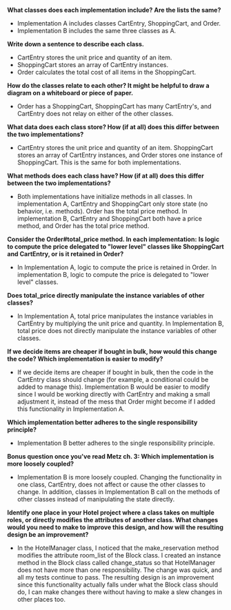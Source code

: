 **What classes does each implementation include? Are the lists the same?**
- Implementation A includes classes CartEntry, ShoppingCart, and Order.
- Implementation B includes the same three classes as A.

**Write down a sentence to describe each class.**
- CartEntry stores the unit price and quantity of an item.
- ShoppingCart stores an array of CartEntry instances.
- Order calculates the total cost of all items in the ShoppingCart.

**How do the classes relate to each other? It might be helpful to draw a diagram on a whiteboard or piece of paper.**
- Order has a ShoppingCart, ShoppingCart has many CartEntry's, and CartEntry does not relay on either of the other classes.

**What data does each class store? How (if at all) does this differ between the two implementations?**
- CartEntry stores the unit price and quantity of an item. ShoppingCart stores an array of CartEntry instances, and Order stores one instance of ShoppingCart. This is the same for both implementations.

**What methods does each class have? How (if at all) does this differ between the two implementations?**
- Both implementations have initialize methods in all classes. In implementation A, CartEntry and ShoppingCart only store state (no behavior, i.e. methods). Order has the total price method. In implementation B, CartEntry and ShoppingCart both have a price method, and Order has the total price method.

**Consider the Order#total_price method. In each implementation:**
**Is logic to compute the price delegated to "lower level" classes like ShoppingCart and CartEntry, or is it retained in Order?**
- In Implementation A, logic to compute the price is retained in Order. In implementation B, logic to compute the price is delegated to "lower level" classes.

**Does total_price directly manipulate the instance variables of other classes?**
- In Implementation A, total price manipulates the instance variables in CartEntry by multiplying the unit price and quantity. In Implementation B, total price does not directly manipulate the instance variables of other classes.

**If we decide items are cheaper if bought in bulk, how would this change the code? Which implementation is easier to modify?**
- If we decide items are cheaper if bought in bulk, then the code in the CartEntry class should change (for example, a conditional could be added to manage this). Implementation B would be easier to modify since I would be working directly with CartEntry and making a small adjustment it, instead of the mess that Order might become if I added this functionality in Implementation A.

**Which implementation better adheres to the single responsibility principle?**
- Implementation B better adheres to the single responsibility principle.

**Bonus question once you've read Metz ch. 3: Which implementation is more loosely coupled?**
- Implementation B is more loosely coupled. Changing the functionality in one class, CartEntry, does not affect or cause the other classes to change. In addition, classes in Implementation B call on the methods of other classes instead of manipulating the state directly.

**Identify one place in your Hotel project where a class takes on multiple roles, or directly modifies the attributes of another class. What changes would you need to make to improve this design, and how will the resulting design be an improvement?**
- In the HotelManager class, I noticed that the make_reservation method modifies the attribute room_list of the Block class. I created an instance method in the Block class called change_status so that HotelManager does not have more than one responsibility. The change was quick, and all my tests continue to pass. The resulting design is an improvement since this functionality actually falls under what the Block class should do, I can make changes there without having to make a slew changes in other places too.
